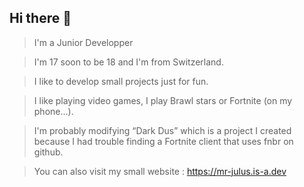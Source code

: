 ## Hi there 👋

> I'm a Junior Developper

> I'm 17 soon to be 18 and I'm from Switzerland.

> I like to develop small projects just for fun.

> I like playing video games, I play Brawl stars or Fortnite (on my phone...).

> I'm probably modifying “Dark Dus” which is a project I created because I had trouble finding a Fortnite client that uses fnbr on github.

> You can also visit my small website : https://mr-julus.is-a.dev
